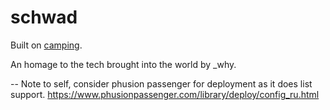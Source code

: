 # schwad

Built on [camping](https://www.github.com/camping/camping).

An homage to the tech brought into the world by _why.


-- Note to self, consider phusion passenger for deployment as it does list support. https://www.phusionpassenger.com/library/deploy/config_ru.html
